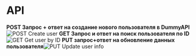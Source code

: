 # API
**POST Запрос + ответ на создание нового пользователя в DummyAPI** ![POST Create user](https://user-images.githubusercontent.com/110918446/183741246-960af4b2-29c6-4e5e-8df1-cf54d14382c3.jpg)
**GET Запрос и ответ на поиск пользователя по ID**![GET Get user by ID](https://user-images.githubusercontent.com/110918446/183741727-79635849-da4e-4242-8032-f3bc918f45fc.jpg)
**PUT запрос+ответ на обновление данных пользователя**![PUT Update user info](https://user-images.githubusercontent.com/110918446/183741891-9f93fd4f-ecc0-475e-b82c-e5a0f815b64d.jpg)
